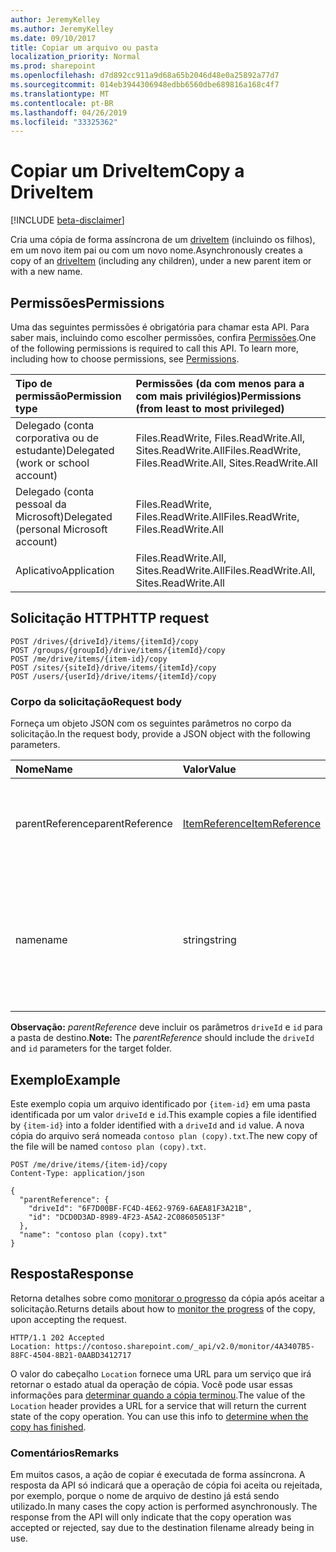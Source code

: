 ```yaml
---
author: JeremyKelley
ms.author: JeremyKelley
ms.date: 09/10/2017
title: Copiar um arquivo ou pasta
localization_priority: Normal
ms.prod: sharepoint
ms.openlocfilehash: d7d892cc911a9d68a65b2046d48e0a25892a77d7
ms.sourcegitcommit: 014eb3944306948edbb6560dbe689816a168c4f7
ms.translationtype: MT
ms.contentlocale: pt-BR
ms.lasthandoff: 04/26/2019
ms.locfileid: "33325362"
---
```

# <a name="copy-a-driveitem"></a><span data-ttu-id="ae89e-102">Copiar um DriveItem</span><span class="sxs-lookup"><span data-stu-id="ae89e-102">Copy a DriveItem</span></span>

[!INCLUDE [beta-disclaimer](../../includes/beta-disclaimer.md)]

<span data-ttu-id="ae89e-103">Cria uma cópia de forma assíncrona de um [driveItem][item-resource] (incluindo os filhos), em um novo item pai ou com um novo nome.</span><span class="sxs-lookup"><span data-stu-id="ae89e-103">Asynchronously creates a copy of an [driveItem][item-resource] (including any children), under a new parent item or with a new name.</span></span>

## <a name="permissions"></a><span data-ttu-id="ae89e-104">Permissões</span><span class="sxs-lookup"><span data-stu-id="ae89e-104">Permissions</span></span>

<span data-ttu-id="ae89e-p101">Uma das seguintes permissões é obrigatória para chamar esta API. Para saber mais, incluindo como escolher permissões, confira [Permissões](/graph/permissions-reference).</span><span class="sxs-lookup"><span data-stu-id="ae89e-p101">One of the following permissions is required to call this API. To learn more, including how to choose permissions, see [Permissions](/graph/permissions-reference).</span></span>

|<span data-ttu-id="ae89e-107">Tipo de permissão</span><span class="sxs-lookup"><span data-stu-id="ae89e-107">Permission type</span></span>      | <span data-ttu-id="ae89e-108">Permissões (da com menos para a com mais privilégios)</span><span class="sxs-lookup"><span data-stu-id="ae89e-108">Permissions (from least to most privileged)</span></span>              |
|:--------------------|:---------------------------------------------------------|
|<span data-ttu-id="ae89e-109">Delegado (conta corporativa ou de estudante)</span><span class="sxs-lookup"><span data-stu-id="ae89e-109">Delegated (work or school account)</span></span> | <span data-ttu-id="ae89e-110">Files.ReadWrite, Files.ReadWrite.All, Sites.ReadWrite.All</span><span class="sxs-lookup"><span data-stu-id="ae89e-110">Files.ReadWrite, Files.ReadWrite.All, Sites.ReadWrite.All</span></span>    |
|<span data-ttu-id="ae89e-111">Delegado (conta pessoal da Microsoft)</span><span class="sxs-lookup"><span data-stu-id="ae89e-111">Delegated (personal Microsoft account)</span></span> | <span data-ttu-id="ae89e-112">Files.ReadWrite, Files.ReadWrite.All</span><span class="sxs-lookup"><span data-stu-id="ae89e-112">Files.ReadWrite, Files.ReadWrite.All</span></span>    |
|<span data-ttu-id="ae89e-113">Aplicativo</span><span class="sxs-lookup"><span data-stu-id="ae89e-113">Application</span></span> | <span data-ttu-id="ae89e-114">Files.ReadWrite.All, Sites.ReadWrite.All</span><span class="sxs-lookup"><span data-stu-id="ae89e-114">Files.ReadWrite.All, Sites.ReadWrite.All</span></span> |

## <a name="http-request"></a><span data-ttu-id="ae89e-115">Solicitação HTTP</span><span class="sxs-lookup"><span data-stu-id="ae89e-115">HTTP request</span></span>

<!-- { "blockType": "ignored" } -->

```http
POST /drives/{driveId}/items/{itemId}/copy
POST /groups/{groupId}/drive/items/{itemId}/copy
POST /me/drive/items/{item-id}/copy
POST /sites/{siteId}/drive/items/{itemId}/copy
POST /users/{userId}/drive/items/{itemId}/copy
```

### <a name="request-body"></a><span data-ttu-id="ae89e-116">Corpo da solicitação</span><span class="sxs-lookup"><span data-stu-id="ae89e-116">Request body</span></span>

<span data-ttu-id="ae89e-117">Forneça um objeto JSON com os seguintes parâmetros no corpo da solicitação.</span><span class="sxs-lookup"><span data-stu-id="ae89e-117">In the request body, provide a JSON object with the following parameters.</span></span>


| <span data-ttu-id="ae89e-118">Nome</span><span class="sxs-lookup"><span data-stu-id="ae89e-118">Name</span></span>            | <span data-ttu-id="ae89e-119">Valor</span><span class="sxs-lookup"><span data-stu-id="ae89e-119">Value</span></span>                                          | <span data-ttu-id="ae89e-120">Descrição</span><span class="sxs-lookup"><span data-stu-id="ae89e-120">Description</span></span>                                                                                                 |
|:----------------|:-----------------------------------------------|:------------------------------------------------------------------------------------------------------------|
| <span data-ttu-id="ae89e-121">parentReference</span><span class="sxs-lookup"><span data-stu-id="ae89e-121">parentReference</span></span> | [<span data-ttu-id="ae89e-122">ItemReference</span><span class="sxs-lookup"><span data-stu-id="ae89e-122">ItemReference</span></span>](../resources/itemreference.md) | <span data-ttu-id="ae89e-p102">Opcional. Referência ao item pai em que a cópia será criada.</span><span class="sxs-lookup"><span data-stu-id="ae89e-p102">Optional. Reference to the parent item the copy will be created in.</span></span>                                         |
| <span data-ttu-id="ae89e-125">name</span><span class="sxs-lookup"><span data-stu-id="ae89e-125">name</span></span>            | <span data-ttu-id="ae89e-126">string</span><span class="sxs-lookup"><span data-stu-id="ae89e-126">string</span></span>                                         | <span data-ttu-id="ae89e-p103">Opcional. O novo nome para a cópia. Se isso não for fornecido, será usado o mesmo nome que o original.</span><span class="sxs-lookup"><span data-stu-id="ae89e-p103">Optional. The new name for the copy. If this isn't provided, the same name will be used as the original.</span></span>    |

<span data-ttu-id="ae89e-130">**Observação:** _parentReference_ deve incluir os parâmetros `driveId` e `id` para a pasta de destino.</span><span class="sxs-lookup"><span data-stu-id="ae89e-130">**Note:** The _parentReference_ should include the `driveId` and `id` parameters for the target folder.</span></span>

## <a name="example"></a><span data-ttu-id="ae89e-131">Exemplo</span><span class="sxs-lookup"><span data-stu-id="ae89e-131">Example</span></span>

<span data-ttu-id="ae89e-132">Este exemplo copia um arquivo identificado por `{item-id}` em uma pasta identificada por um valor `driveId` e `id`.</span><span class="sxs-lookup"><span data-stu-id="ae89e-132">This example copies a file identified by `{item-id}` into a folder identified with a `driveId` and `id` value.</span></span>
<span data-ttu-id="ae89e-133">A nova cópia do arquivo será nomeada `contoso plan (copy).txt`.</span><span class="sxs-lookup"><span data-stu-id="ae89e-133">The new copy of the file will be named `contoso plan (copy).txt`.</span></span>

<!-- { "blockType": "request", "name": "copy-item", "scopes": "files.readwrite", "target": "action" } -->

```http
POST /me/drive/items/{item-id}/copy
Content-Type: application/json

{
  "parentReference": {
    "driveId": "6F7D00BF-FC4D-4E62-9769-6AEA81F3A21B",
    "id": "DCD0D3AD-8989-4F23-A5A2-2C086050513F"
  },
  "name": "contoso plan (copy).txt"
}
```

## <a name="response"></a><span data-ttu-id="ae89e-134">Resposta</span><span class="sxs-lookup"><span data-stu-id="ae89e-134">Response</span></span>

<span data-ttu-id="ae89e-135">Retorna detalhes sobre como [monitorar o progresso](/graph/long-running-actions-overview) da cópia após aceitar a solicitação.</span><span class="sxs-lookup"><span data-stu-id="ae89e-135">Returns details about how to [monitor the progress](/graph/long-running-actions-overview) of the copy, upon accepting the request.</span></span>

<!-- { "blockType": "response" } -->

```http
HTTP/1.1 202 Accepted
Location: https://contoso.sharepoint.com/_api/v2.0/monitor/4A3407B5-88FC-4504-8B21-0AABD3412717
```

<span data-ttu-id="ae89e-p105">O valor do cabeçalho `Location` fornece uma URL para um serviço que irá retornar o estado atual da operação de cópia. Você pode usar essas informações para [determinar quando a cópia terminou](/graph/long-running-actions-overview).</span><span class="sxs-lookup"><span data-stu-id="ae89e-p105">The value of the `Location` header provides a URL for a service that will return the current state of the copy operation. You can use this info to [determine when the copy has finished](/graph/long-running-actions-overview).</span></span>

### <a name="remarks"></a><span data-ttu-id="ae89e-138">Comentários</span><span class="sxs-lookup"><span data-stu-id="ae89e-138">Remarks</span></span>

<span data-ttu-id="ae89e-p106">Em muitos casos, a ação de copiar é executada de forma assíncrona. A resposta da API só indicará que a operação de cópia foi aceita ou rejeitada, por exemplo, porque o nome de arquivo de destino já está sendo utilizado.</span><span class="sxs-lookup"><span data-stu-id="ae89e-p106">In many cases the copy action is performed asynchronously. The response from the API will only indicate that the copy operation was accepted or rejected, say due to the destination filename already being in use.</span></span>

[item-resource]: ../resources/driveitem.md

<!--
{
  "type": "#page.annotation",
  "description": "Create a copy of an existing item.",
  "keywords": "copy existing item",
  "section": "documentation",
  "tocPath": "Items/Copy",
  "suppressions": []
}
-->
